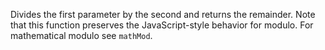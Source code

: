 Divides the first parameter by the second and returns the remainder. Note that this function preserves the JavaScript-style behavior for modulo. For mathematical modulo see `mathMod`.

